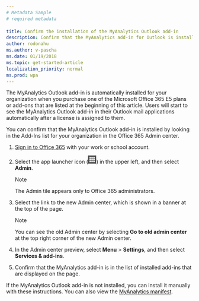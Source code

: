 ```yaml
---
# Metadata Sample
# required metadata

title: Confirm the installation of the MyAnalytics Outlook add-in
description: Confirm that the MyAnalytics add-in for Outlook is installed.
author: rodonahu
ms.author: v-pascha
ms.date: 01/19/2018
ms.topic: get-started-article
localization_priority: normal 
ms.prod: wpa
---
```


The MyAnalytics Outlook add-in is automatically installed for your organization when you purchase one of the Microsoft Office 365 E5 plans or add-ons that are listed at the beginning of this article. Users will start to see the MyAnalytics Outlook add-in in their Outlook mail applications automatically after a license is assigned to them.

You can confirm that the MyAnalytics Outlook add-in is installed by looking in the Add-Ins list for your organization in the Office 365 Admin center.

1. [Sign in to Office 365](https://support.office.com/en-us/article/where-to-sign-in-to-office-365-for-business-e9eb7d51-5430-4929-91ab-6157c5a050b4?ui=en-US&rs=en-US&ad=US) with your work or school account.

2. Select the app launcher icon (<img src="../../Images/app-launcher-icon.png" alt="Office 365 app launcher icon">) in the upper left, and then select **Admin**.

    > [!Note] 
    > The Admin tile appears only to Office 365 administrators. 

3. Select the link to the new Admin center, which is shown in a banner at the top of the page.

    > [!Note] 
    > You can see the old Admin center by selecting **Go to old admin center** at the top right corner of the new Admin center.

4. In the Admin center preview, select **Menu** > **Settings**, and then select **Services & add-ins**.

5. Confirm that the MyAnalytics add-in is in the list of installed add-ins that are displayed on the page.

If the MyAnalytics Outlook add-in is not installed, you can install it manually with these instructions. You can also view the [MyAnalytics manifest](https://agave.o365weve.com/manifest/Delve%20Analytics%20Official%20.xml).